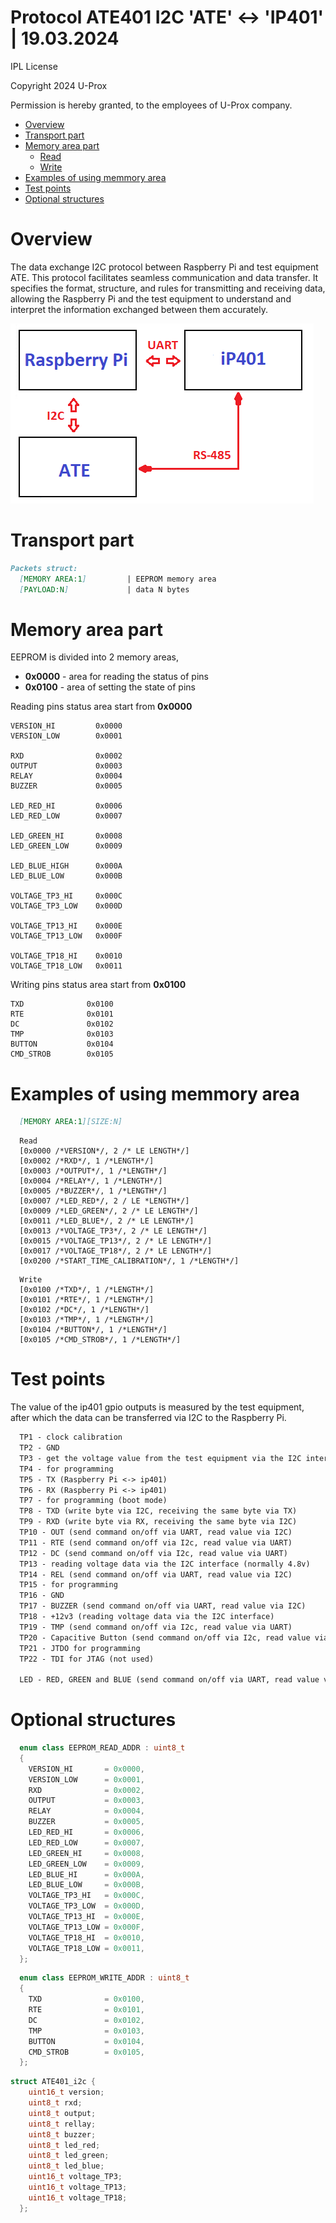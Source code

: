 # Protocol ATE401 I2C 'ATE' <-> 'IP401' | 19.03.2024

IPL License

Copyright 2024 U-Prox

Permission is hereby granted, to the employees of U-Prox company.

* [Overview](#chapter-0)
* [Transport part](#chapter-1)
* [Memory area part](#chapter-2)
  * [Read](#chapter-3)
  * [Write](#chapter-4)
* [Examples of using memmory area](#chapter-5)
* [Test points](#chapter-6)
* [Optional structures](#chapter-87)

<a id="chapter-0"></a>
Overview
===============================================================================================================================
The data exchange I2C protocol between Raspberry Pi and test equipment ATE. This protocol facilitates seamless communication and data transfer. It specifies the format, structure, and rules for transmitting and receiving data, allowing the Raspberry Pi and the test equipment to understand and interpret the information exchanged between them accurately.

![ate](/doc/ate.png)

<a id="chapter-1"></a>
Transport part
===============================================================================================================================
```markdown
Packets struct:
  [MEMORY AREA:1]         | EEPROM memory area
  [PAYLOAD:N]             | data N bytes
```

<a id="chapter-2"></a>
Memory area part
===============================================================================================================================
EEPROM is divided into 2 memory areas, 
- **0x0000** - area for reading the status of pins
- **0x0100**  - area of setting the state of pins

<a id="chapter-3"></a>
Reading pins status area start from **0x0000**
```
VERSION_HI         0x0000
VERSION_LOW        0x0001

RXD                0x0002
OUTPUT             0x0003
RELAY              0x0004
BUZZER             0x0005

LED_RED_HI         0x0006
LED_RED_LOW        0x0007

LED_GREEN_HI       0x0008
LED_GREEN_LOW      0x0009

LED_BLUE_HIGH      0x000A
LED_BLUE_LOW       0x000B

VOLTAGE_TP3_HI     0x000C
VOLTAGE_TP3_LOW    0x000D

VOLTAGE_TP13_HI    0x000E
VOLTAGE_TP13_LOW   0x000F

VOLTAGE_TP18_HI    0x0010
VOLTAGE_TP18_LOW   0x0011
```
<a id="chapter-4"></a>
Writing pins status area start from **0x0100**
```
TXD              0x0100
RTE              0x0101
DC               0x0102
TMP              0x0103
BUTTON           0x0104
CMD_STROB        0x0105

```

<a id="chapter-6"></a>
Examples of using memmory area
===============================================================================================================================

```markdown
  [MEMORY AREA:1][SIZE:N]
```
```
  Read
  [0x0000 /*VERSION*/, 2 /* LE LENGTH*/]
  [0x0002 /*RXD*/, 1 /*LENGTH*/]
  [0x0003 /*OUTPUT*/, 1 /*LENGTH*/]
  [0x0004 /*RELAY*/, 1 /*LENGTH*/]
  [0x0005 /*BUZZER*/, 1 /*LENGTH*/]
  [0x0007 /*LED_RED*/, 2 / LE *LENGTH*/]
  [0x0009 /*LED_GREEN*/, 2 /* LE LENGTH*/]
  [0x0011 /*LED_BLUE*/, 2 /* LE LENGTH*/]
  [0x0013 /*VOLTAGE_TP3*/, 2 /* LE LENGTH*/]
  [0x0015 /*VOLTAGE_TP13*/, 2 /* LE LENGTH*/]
  [0x0017 /*VOLTAGE_TP18*/, 2 /* LE LENGTH*/]
  [0x0200 /*START_TIME_CALIBRATION*/, 1 /*LENGTH*/]
```
```
  Write
  [0x0100 /*TXD*/, 1 /*LENGTH*/]
  [0x0101 /*RTE*/, 1 /*LENGTH*/]
  [0x0102 /*DC*/, 1 /*LENGTH*/]
  [0x0103 /*TMP*/, 1 /*LENGTH*/]
  [0x0104 /*BUTTON*/, 1 /*LENGTH*/]
  [0x0105 /*CMD_STROB*/, 1 /*LENGTH*/]
```
<a id="chapter-7"></a>
Test points
===============================================================================================================================
The value of the ip401 gpio outputs is measured by the test equipment, after which the data can be transferred via I2C to the Raspberry Pi.

```markdown
  TP1 - clock calibration
  TP2 - GND
  TP3 - get the voltage value from the test equipment via the I2C interface (normally 3.3v)
  TP4 - for programming
  TP5 - TX (Raspberry Pi <-> ip401)
  TP6 - RX (Raspberry Pi <-> ip401)
  TP7 - for programming (boot mode)
  TP8 - TXD (write byte via I2C, receiving the same byte via TX)
  TP9 - RXD (write byte via RX, receiving the same byte via I2C)
  TP10 - OUT (send command on/off via UART, read value via I2C)
  TP11 - RTE (send command on/off via I2c, read value via UART)
  TP12 - DC (send command on/off via I2c, read value via UART)
  TP13 - reading voltage data via the I2C interface (normally 4.8v)
  TP14 - REL (send command on/off via UART, read value via I2C)
  TP15 - for programming
  TP16 - GND
  TP17 - BUZZER (send command on/off via UART, read value via I2C)
  TP18 - +12v3 (reading voltage data via the I2C interface)
  TP19 - TMP (send command on/off via I2c, read value via UART)
  TP20 - Capacitive Button (send command on/off via I2c, read value via UART)
  TP21 - JTDO for programming
  TP22 - TDI for JTAG (not used) 

  LED - RED, GREEN and BLUE (send command on/off via UART, read value via I2C)
```

<a id="chapter-8"></a>
Optional structures
===============================================================================================================================

```c++
  enum class EEPROM_READ_ADDR : uint8_t
  {
    VERSION_HI       = 0x0000,
    VERSION_LOW      = 0x0001,
    RXD              = 0x0002,
    OUTPUT           = 0x0003,
    RELAY            = 0x0004,
    BUZZER           = 0x0005,
    LED_RED_HI       = 0x0006,
    LED_RED_LOW      = 0x0007,
    LED_GREEN_HI     = 0x0008,
    LED_GREEN_LOW    = 0x0009,
    LED_BLUE_HI      = 0x000A,
    LED_BLUE_LOW     = 0x000B,
    VOLTAGE_TP3_HI   = 0x000C,
    VOLTAGE_TP3_LOW  = 0x000D,
    VOLTAGE_TP13_HI  = 0x000E,
    VOLTAGE_TP13_LOW = 0x000F,
    VOLTAGE_TP18_HI  = 0x0010,
    VOLTAGE_TP18_LOW = 0x0011,
  };
```

```c++
  enum class EEPROM_WRITE_ADDR : uint8_t
  {
    TXD              = 0x0100,
    RTE              = 0x0101,
    DC               = 0x0102,
    TMP              = 0x0103,
    BUTTON           = 0x0104,
    CMD_STROB        = 0x0105,
  };
```

```c++
struct ATE401_i2c {
    uint16_t version;
    uint8_t rxd;
    uint8_t output;
    uint8_t rellay;
    uint8_t buzzer;
    uint8_t led_red;
    uint8_t led_green;
    uint8_t led_blue;
    uint16_t voltage_TP3;
    uint16_t voltage_TP13;
    uint16_t voltage_TP18;
  };
```

